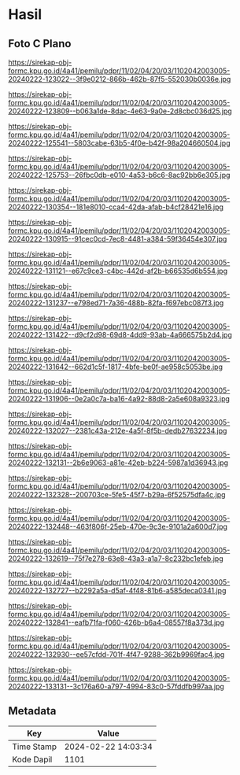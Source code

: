 # Hasil

## Foto C Plano

https://sirekap-obj-formc.kpu.go.id/4a41/pemilu/pdpr/11/02/04/20/03/1102042003005-20240222-123022--3f9e0212-866b-462b-87f5-552030b0036e.jpg

https://sirekap-obj-formc.kpu.go.id/4a41/pemilu/pdpr/11/02/04/20/03/1102042003005-20240222-123809--b063a1de-8dac-4e63-9a0e-2d8cbc036d25.jpg

https://sirekap-obj-formc.kpu.go.id/4a41/pemilu/pdpr/11/02/04/20/03/1102042003005-20240222-125541--5803cabe-63b5-4f0e-b42f-98a204660504.jpg

https://sirekap-obj-formc.kpu.go.id/4a41/pemilu/pdpr/11/02/04/20/03/1102042003005-20240222-125753--26fbc0db-e010-4a53-b6c6-8ac92bb6e305.jpg

https://sirekap-obj-formc.kpu.go.id/4a41/pemilu/pdpr/11/02/04/20/03/1102042003005-20240222-130354--181e8010-cca4-42da-afab-b4cf28421e16.jpg

https://sirekap-obj-formc.kpu.go.id/4a41/pemilu/pdpr/11/02/04/20/03/1102042003005-20240222-130915--91cec0cd-7ec8-4481-a384-59f36454e307.jpg

https://sirekap-obj-formc.kpu.go.id/4a41/pemilu/pdpr/11/02/04/20/03/1102042003005-20240222-131121--e67c9ce3-c4bc-442d-af2b-b66535d6b554.jpg

https://sirekap-obj-formc.kpu.go.id/4a41/pemilu/pdpr/11/02/04/20/03/1102042003005-20240222-131237--e798ed71-7a36-488b-82fa-f697ebc087f3.jpg

https://sirekap-obj-formc.kpu.go.id/4a41/pemilu/pdpr/11/02/04/20/03/1102042003005-20240222-131422--d9cf2d98-69d8-4dd9-93ab-4a666575b2d4.jpg

https://sirekap-obj-formc.kpu.go.id/4a41/pemilu/pdpr/11/02/04/20/03/1102042003005-20240222-131642--662d1c5f-1817-4bfe-be0f-ae958c5053be.jpg

https://sirekap-obj-formc.kpu.go.id/4a41/pemilu/pdpr/11/02/04/20/03/1102042003005-20240222-131906--0e2a0c7a-ba16-4a92-88d8-2a5e608a9323.jpg

https://sirekap-obj-formc.kpu.go.id/4a41/pemilu/pdpr/11/02/04/20/03/1102042003005-20240222-132027--2381c43a-212e-4a5f-8f5b-dedb27632234.jpg

https://sirekap-obj-formc.kpu.go.id/4a41/pemilu/pdpr/11/02/04/20/03/1102042003005-20240222-132131--2b6e9063-a81e-42eb-b224-5987a1d36943.jpg

https://sirekap-obj-formc.kpu.go.id/4a41/pemilu/pdpr/11/02/04/20/03/1102042003005-20240222-132328--200703ce-5fe5-45f7-b29a-6f52575dfa4c.jpg

https://sirekap-obj-formc.kpu.go.id/4a41/pemilu/pdpr/11/02/04/20/03/1102042003005-20240222-132448--463f806f-25eb-470e-9c3e-9101a2a600d7.jpg

https://sirekap-obj-formc.kpu.go.id/4a41/pemilu/pdpr/11/02/04/20/03/1102042003005-20240222-132619--75f7e278-63e8-43a3-a1a7-8c232bc1efeb.jpg

https://sirekap-obj-formc.kpu.go.id/4a41/pemilu/pdpr/11/02/04/20/03/1102042003005-20240222-132727--b2292a5a-d5af-4f48-81b6-a585deca0341.jpg

https://sirekap-obj-formc.kpu.go.id/4a41/pemilu/pdpr/11/02/04/20/03/1102042003005-20240222-132841--eafb71fa-f060-426b-b6a4-08557f8a373d.jpg

https://sirekap-obj-formc.kpu.go.id/4a41/pemilu/pdpr/11/02/04/20/03/1102042003005-20240222-132930--ee57cfdd-701f-4f47-9288-362b9969fac4.jpg

https://sirekap-obj-formc.kpu.go.id/4a41/pemilu/pdpr/11/02/04/20/03/1102042003005-20240222-133131--3c176a60-a797-4994-83c0-57fddfb997aa.jpg


## Metadata

| Key        | Value               |
| ---------- | ------------------- |
| Time Stamp | 2024-02-22 14:03:34 |
| Kode Dapil | 1101                |



